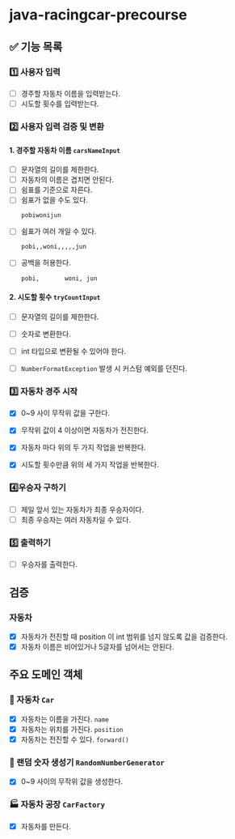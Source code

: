 # java-racingcar-precourse

## ✅ 기능 목록

### 1️⃣ 사용자 입력
- [ ] 경주할 자동차 이름을 입력받는다.
- [ ] 시도할 횟수를 입력받는다.

### 2️⃣ 사용자 입력 검증 및 변환

#### 1. 경주할 자동차 이름 `carsNameInput`
- [ ] 문자열의 길이를 제한한다.
- [ ] 자동차의 이름은 겹치면 안된다.
- [ ] 쉼표를 기준으로 자른다.
- [ ] 쉼표가 없을 수도 있다.
  ```
  pobiwonijun
  ```
- [ ] 쉼표가 여러 개일 수 있다.
  ```
  pobi,,woni,,,,,jun
    ```  
- [ ] 공백을 허용한다.
    ```
  pobi,       woni, jun
    ```
#### 2. 시도할  횟수 `tryCountInput`
- [ ] 문자열의 길이를 제한한다.
- [ ] 숫자로 변환한다.
- [ ] int 타입으로 변환될 수 있어야 한다.
- [ ] `NumberFormatException` 발생 시 커스텀 예외를 던진다.


### 3️⃣ 자동차 경주 시작
- [x] 0~9 사이 무작위 값을 구한다.
- [x] 무작위 값이 4 이상이면 자동차가 전진한다.
- [x] 자동차 마다 위의 두 가지 작업을 반복한다.
- [x] 시도할 횟수만큼 위의 세 가지 작업을 반복한다. 


### 4️⃣우승자 구하기
- [ ] 제일 앞서 있는 자동차가 최종 우승자이다. 
- [ ] 최종 우승자는 여러 자동차일 수 있다. 

### 5️⃣ 출력하기
- [ ] 우승자를 출력한다.

## 검증

### 자동차
- [x] 자동차가 전진할 때 position 이 int 범위를 넘지 않도록 값을 검증한다. 
- [x] 자동차 이름은 비어있거나 5글자를 넘어서는 안된다.

## 주요 도메인 객체

### 🚗 자동차 `Car`

- [x] 자동차는 이름을 가진다. `name`
- [x] 자동차는 위치를 가진다. `position`
- [x] 자동차는 전진할 수 있다. `forward()`

### 🔢 랜덤 숫자 생성기 `RandomNumberGenerator`

- [x] 0~9 사이의 무작위 값을 생성한다.

### 🏭 자동차 공장 `CarFactory`

- [x] 자동차를 만든다. 